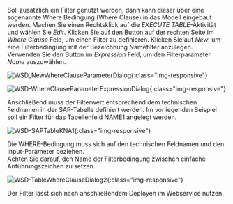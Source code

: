 Soll zusätzlich ein Filter genutzt werden, dann kann dieser über eine sogenannte Where Bedingung 
(Where Clause) in das Modell eingebaut werden. Machen Sie einen Rechtsklick auf die 
*EXECUTE TABLE*-Aktivität und wählen Sie *Edit*. Klicken Sie auf den Button auf der rechten Seite im *Where Clause* Feld, um einen Filter zu definieren. Klicken Sie auf *New*, um eine Filterbedingung mit der Bezeichnung Namefilter anzulegen. Verwenden Sie den Button im *Expression* Feld, um den Filterparameter *Name* auszuwählen.   

![WSD_NewWhereClauseParameterDialog](/img/content/WSD_NewWhereClauseParameterDialog.png){:class="img-responsive"}

![WSD-WhereClauseParameterExpressionDialog](/img/content/WSD-WhereClauseParameterExpressionDialog.png){:class="img-responsive"}

Anschließend muss der Filterwert entsprechend dem technischen Feldnamen in der SAP-Tabelle definiert 
werden. Im vorliegenden Beispiel soll ein Filter für das Tabellenfeld NAME1 angelegt werden.

![WSD-SAPTableKNA1](/img/content/WSD-SAPTableKNA1.png){:class="img-responsive"}

Die WHERE-Bedingung muss sich auf den technischen Feldnamen und den Input-Parameter beziehen. <br>
Achten Sie darauf, den Name der Filterbedingung zwischen einfache Anführungszeichen zu setzen.

![WSD-TableWhereClauseDialog2](/img/content/WSD-TableWhereClauseDialog2.png){:class="img-responsive"}

Der Filter lässt sich nach anschließendem Deployen im Webservice nutzen.        